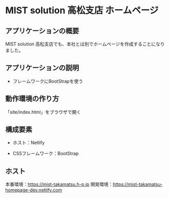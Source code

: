 # MIST solution 高松支店 ホームページ

## アプリケーションの概要

MIST solution 高松支店でも、本社とは別でホームページを作成することになりました。

## アプリケーションの説明

- フレームワークにBootStrapを使う

## 動作環境の作り方

「site/index.html」をブラウザで開く

## 構成要素

- ホスト：Netlify

- CSSフレームワーク：BootStrap

## ホスト

本番環境：<https://mist-takamatsu.h-p.jp>
開発環境：<https://mist-takamatsu-homepage-dev.netlify.com>

